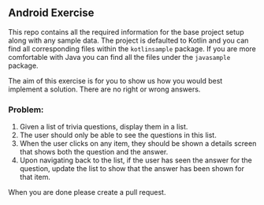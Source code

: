 ## Android Exercise

This repo contains all the required information for the base project setup along with any sample data. 
The project is defaulted to Kotlin and you can find all corresponding
files within the `kotlinsample` package. If you are more comfortable with Java you can find all the files under the `javasample` package.

The aim of this exercise is for you to show us how you would best implement a solution. There are no right or wrong answers.

### Problem:
1. Given a list of trivia questions, display them in a list.
2. The user should only be able to see the questions in this list.
3. When the user clicks on any item, they should be shown a details screen that shows both the question and the answer.
4. Upon navigating back to the list, if the user has seen the answer for the question, update the list to show that the answer has been shown for that item.

When you are done please create a pull request. 
